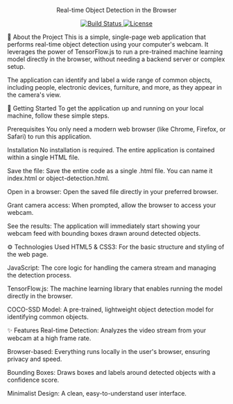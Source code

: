 <div align="center">

Real-time Object Detection in the Browser
<p align="center">
<a href="#">
<img src="https://img.shields.io/badge/status-active-success" alt="Build Status">
</a>
<a href="#">
<img src="https://img.shields.io/badge/license-MIT-blue.svg" alt="License">
</a>
</p>

</div>

📖 About the Project
This is a simple, single-page web application that performs real-time object detection using your computer's webcam. It leverages the power of TensorFlow.js to run a pre-trained machine learning model directly in the browser, without needing a backend server or complex setup.

The application can identify and label a wide range of common objects, including people, electronic devices, furniture, and more, as they appear in the camera's view.

🚀 Getting Started
To get the application up and running on your local machine, follow these simple steps.

Prerequisites
You only need a modern web browser (like Chrome, Firefox, or Safari) to run this application.

Installation
No installation is required. The entire application is contained within a single HTML file.

Save the file: Save the entire code as a single .html file. You can name it index.html or object-detection.html.

Open in a browser: Open the saved file directly in your preferred browser.

Grant camera access: When prompted, allow the browser to access your webcam.

See the results: The application will immediately start showing your webcam feed with bounding boxes drawn around detected objects.

⚙️ Technologies Used
HTML5 & CSS3: For the basic structure and styling of the web page.

JavaScript: The core logic for handling the camera stream and managing the detection process.

TensorFlow.js: The machine learning library that enables running the model directly in the browser.

COCO-SSD Model: A pre-trained, lightweight object detection model for identifying common objects.

✨ Features
Real-time Detection: Analyzes the video stream from your webcam at a high frame rate.

Browser-based: Everything runs locally in the user's browser, ensuring privacy and speed.

Bounding Boxes: Draws boxes and labels around detected objects with a confidence score.

Minimalist Design: A clean, easy-to-understand user interface.
